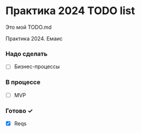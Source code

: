 # Практика 2024 TODO list

Это мой TODO.md

Практика 2024. Емаис

### Надо сделать

- [ ] Бизнес-процессы   

### В процессе

- [ ] MVP

### Готово ✓

- [x] Reqs 